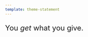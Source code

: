 ```yaml
---
template: theme-statement
---
```


<style>
  p {
    font-size: 1.5rem;
    padding-bottom: 20%;
  }
</style>

You _get_ what you give.